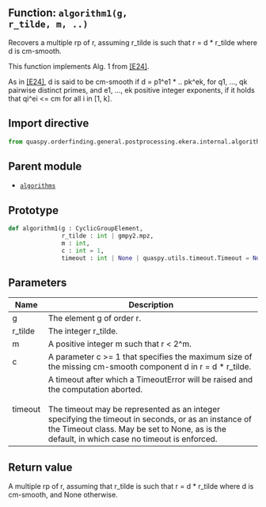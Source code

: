 ## Function: <code>algorithm1(g, r_tilde, m, ..)</code>
Recovers a multiple rp of r, assuming r_tilde is such that r = d * r_tilde where d is cm-smooth.

This function implements Alg. 1 from [[E24]](https://doi.org/10.1145/3655026).

As in [[E24]](https://doi.org/10.1145/3655026), d is said to be cm-smooth if d = p1^e1 * .. pk^ek, for q1, ..., qk pairwise distinct primes, and e1, ..., ek positive integer exponents, if it holds that qi^ei <= cm for all i in [1, k].

## Import directive
```python
from quaspy.orderfinding.general.postprocessing.ekera.internal.algorithms import algorithm1
```

## Parent module
- [<code>algorithms</code>](README.md)

## Prototype
```python
def algorithm1(g : CyclicGroupElement,
               r_tilde : int | gmpy2.mpz,
               m : int,
               c : int = 1,
               timeout : int | None | quaspy.utils.timeout.Timeout = None)
```

## Parameters
| <b>Name</b> | <b>Description</b> |
| ----------- | ------------------ |
| g | The element g of order r. |
| r_tilde | The integer r_tilde. |
| m | A positive integer m such that r < 2^m. |
| c | A parameter c >= 1 that specifies the maximum size of the missing cm-smooth component d in r = d * r_tilde. |
| timeout | A timeout after which a TimeoutError will be raised and the computation aborted.<br><br>The timeout may be represented as an integer specifying the timeout in seconds, or as an instance of the Timeout class. May be set to None, as is the default, in which case no timeout is enforced. |

## Return value
A multiple rp of r, assuming that r_tilde is such that r = d * r_tilde where d is cm-smooth, and None otherwise.

